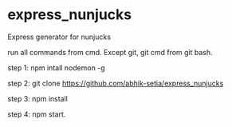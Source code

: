 # express_nunjucks
Express generator for nunjucks

run all commands from cmd. Except git, git cmd from git bash.

step 1: npm intall nodemon -g

step 2: git clone https://github.com/abhik-setia/express_nunjucks

step 3: npm install

step 4: npm start.
